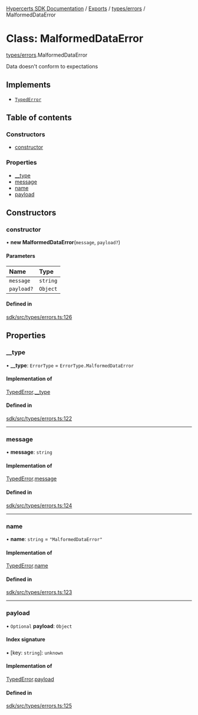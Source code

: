 [Hypercerts SDK Documentation](../README.md) / [Exports](../modules.md) / [types/errors](../modules/types_errors.md) /
MalformedDataError

# Class: MalformedDataError

[types/errors](../modules/types_errors.md).MalformedDataError

Data doesn't conform to expectations

## Implements

- [`TypedError`](../interfaces/types_errors.TypedError.md)

## Table of contents

### Constructors

- [constructor](types_errors.MalformedDataError.md#constructor)

### Properties

- [\_\_type](types_errors.MalformedDataError.md#__type)
- [message](types_errors.MalformedDataError.md#message)
- [name](types_errors.MalformedDataError.md#name)
- [payload](types_errors.MalformedDataError.md#payload)

## Constructors

### constructor

• **new MalformedDataError**(`message`, `payload?`)

#### Parameters

| Name       | Type     |
| :--------- | :------- |
| `message`  | `string` |
| `payload?` | `Object` |

#### Defined in

[sdk/src/types/errors.ts:126](https://github.com/Network-Goods/hypercerts/blob/29cf555/sdk/src/types/errors.ts#L126)

## Properties

### \_\_type

• **\_\_type**: `ErrorType` = `ErrorType.MalformedDataError`

#### Implementation of

[TypedError](../interfaces/types_errors.TypedError.md).[\_\_type](../interfaces/types_errors.TypedError.md#__type)

#### Defined in

[sdk/src/types/errors.ts:122](https://github.com/Network-Goods/hypercerts/blob/29cf555/sdk/src/types/errors.ts#L122)

---

### message

• **message**: `string`

#### Implementation of

[TypedError](../interfaces/types_errors.TypedError.md).[message](../interfaces/types_errors.TypedError.md#message)

#### Defined in

[sdk/src/types/errors.ts:124](https://github.com/Network-Goods/hypercerts/blob/29cf555/sdk/src/types/errors.ts#L124)

---

### name

• **name**: `string` = `"MalformedDataError"`

#### Implementation of

[TypedError](../interfaces/types_errors.TypedError.md).[name](../interfaces/types_errors.TypedError.md#name)

#### Defined in

[sdk/src/types/errors.ts:123](https://github.com/Network-Goods/hypercerts/blob/29cf555/sdk/src/types/errors.ts#L123)

---

### payload

• `Optional` **payload**: `Object`

#### Index signature

▪ [key: `string`]: `unknown`

#### Implementation of

[TypedError](../interfaces/types_errors.TypedError.md).[payload](../interfaces/types_errors.TypedError.md#payload)

#### Defined in

[sdk/src/types/errors.ts:125](https://github.com/Network-Goods/hypercerts/blob/29cf555/sdk/src/types/errors.ts#L125)
